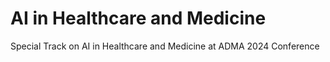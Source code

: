 # AI in Healthcare and Medicine
Special Track on AI in Healthcare and Medicine at ADMA 2024 Conference
